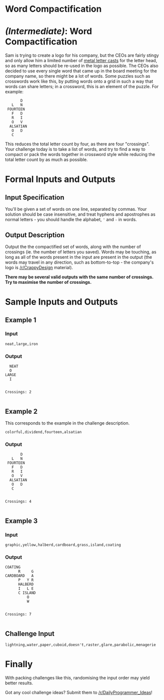 # Word Compactification
<div class="md"><h1><a href="#IntermediateIcon"></a> <em>(Intermediate)</em>: Word Compactification</h1>
<p>Sam is trying to create a logo for his company, but the CEOs are fairly stingy and only allow him a limited number of <a href="https://en.wikipedia.org/wiki/Movable_type#Typesetting">metal letter casts</a> for the letter head, so as many letters should be re-used in the logo as possible. The CEOs also decided to use every single word that came up in the board meeting for the company name, so there might be a lot of words. Some puzzles such as crosswords work like this, by putting words onto a grid in such a way that words can share letters; in a crossword, this is an element of the puzzle. For example:</p>
<pre><code>       D
   L   N
 FOURTEEN
   F   D
   R   I
   O   V
  ALSATIAN
   O   D
   C
</code></pre>
<p>This reduces the total letter count by four, as there are four "crossings". Your challenge today is to take a list of words, and try to find a way to compact or pack the words together in crossword style while reducing the total letter count by as much as possible.</p>
<h1>Formal Inputs and Outputs</h1>
<h2>Input Specification</h2>
<p>You'll be given a set of words on one line, separated by commas. Your solution should be case insensitive, and treat hyphens and apostrophes as normal letters - you should handle the alphabet, <code>'</code> and <code>-</code> in words. </p>
<h2>Output Description</h2>
<p>Output the the compactified set of words, along with the number of crossings (ie. the number of letters you saved). Words may be touching, as long as all of the words present in the input are present in the output (the words may travel in any direction, such as bottom-to-top - the company's logo is <a href="/r/CrappyDesign">/r/CrappyDesign</a> material).</p>
<p><strong>There may be several valid outputs with the same number of crossings. Try to maximise the number of crossings.</strong></p>
<h1>Sample Inputs and Outputs</h1>
<h2>Example 1</h2>
<h3>Input</h3>
<pre><code>neat,large,iron
</code></pre>
<h3>Output</h3>
<pre><code>  NEAT
  O
LARGE
  I

Crossings: 2
</code></pre>
<h2>Example 2</h2>
<p>This corresponds to the example in the challenge description.</p>
<pre><code>colorful,dividend,fourteen,alsatian
</code></pre>
<h3>Output</h3>
<pre><code>       D
   L   N
 FOURTEEN
   F   D
   R   I
   O   V
  ALSATIAN
   O   D
   C

Crossings: 4
</code></pre>
<h2>Example 3</h2>
<h3>Input</h3>
<pre><code>graphic,yellow,halberd,cardboard,grass,island,coating
</code></pre>
<h3>Output</h3>
<pre><code>COATING
      R     G
CARDBOARD   A
      P   Y R
      HALBERD
      I   L E
      C ISLAND
          O 
          W

Crossings: 7
</code></pre>
<h2>Challenge Input</h2>
<pre><code>lightning,water,paper,cuboid,doesn't,raster,glare,parabolic,menagerie
</code></pre>
<h1>Finally</h1>
<p>With packing challenges like this, randomising the input order may yield better results.</p>
<p>Got any cool challenge ideas? Submit them to <a href="/r/DailyProgrammer_Ideas">/r/DailyProgrammer_Ideas</a>!</p>
</div>
